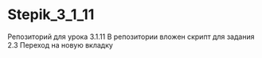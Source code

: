 # Stepik_3_1_11
Репозиторий для урока 3.1.11
В репозитории вложен скрипт для задания 2.3 Переход на новую вкладку